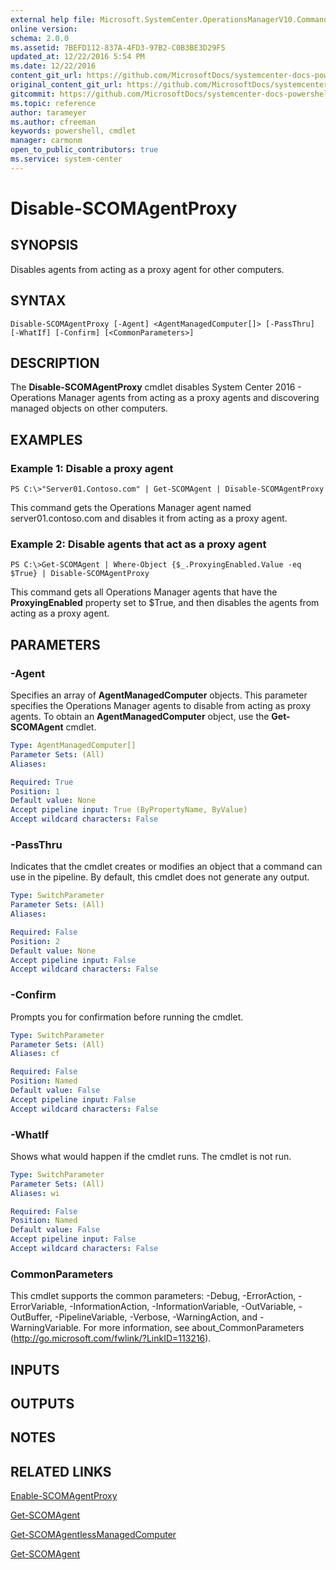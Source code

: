 ```yaml
---
external help file: Microsoft.SystemCenter.OperationsManagerV10.Commands.dll-Help.xml
online version: 
schema: 2.0.0
ms.assetid: 7BEFD112-837A-4FD3-97B2-C0B3BE3D29F5
updated_at: 12/22/2016 5:54 PM
ms.date: 12/22/2016
content_git_url: https://github.com/MicrosoftDocs/systemcenter-docs-powershell/blob/live/systemcenter-cmdlets/SystemCenter2016/OperationsManager/vlatest/Disable-SCOMAgentProxy.md
original_content_git_url: https://github.com/MicrosoftDocs/systemcenter-docs-powershell/blob/live/systemcenter-cmdlets/SystemCenter2016/OperationsManager/vlatest/Disable-SCOMAgentProxy.md
gitcommit: https://github.com/MicrosoftDocs/systemcenter-docs-powershell/blob/17c3a51bd892aad46c731d9f381f0704b4815004/systemcenter-cmdlets/SystemCenter2016/OperationsManager/vlatest/Disable-SCOMAgentProxy.md
ms.topic: reference
author: tarameyer
ms.author: cfreeman
keywords: powershell, cmdlet
manager: carmonm
open_to_public_contributors: true
ms.service: system-center
---
```


# Disable-SCOMAgentProxy

## SYNOPSIS
Disables agents from acting as a proxy agent for other computers.

## SYNTAX

```
Disable-SCOMAgentProxy [-Agent] <AgentManagedComputer[]> [-PassThru] [-WhatIf] [-Confirm] [<CommonParameters>]
```

## DESCRIPTION
The **Disable-SCOMAgentProxy** cmdlet disables System Center 2016 - Operations Manager agents from acting as a proxy agents and discovering managed objects on other computers.

## EXAMPLES

### Example 1: Disable a proxy agent
```
PS C:\>"Server01.Contoso.com" | Get-SCOMAgent | Disable-SCOMAgentProxy
```

This command gets the Operations Manager agent named server01.contoso.com and disables it from acting as a proxy agent.

### Example 2: Disable agents that act as a proxy agent
```
PS C:\>Get-SCOMAgent | Where-Object {$_.ProxyingEnabled.Value -eq $True} | Disable-SCOMAgentProxy
```

This command gets all Operations Manager agents that have the **ProxyingEnabled** property set to $True, and then disables the agents from acting as a proxy agent.

## PARAMETERS

### -Agent
Specifies an array of **AgentManagedComputer** objects.
This parameter specifies the Operations Manager agents to disable from acting as proxy agents.
To obtain an **AgentManagedComputer** object, use the **Get-SCOMAgent** cmdlet.

```yaml
Type: AgentManagedComputer[]
Parameter Sets: (All)
Aliases: 

Required: True
Position: 1
Default value: None
Accept pipeline input: True (ByPropertyName, ByValue)
Accept wildcard characters: False
```

### -PassThru
Indicates that the cmdlet creates or modifies an object that a command can use in the pipeline.
By default, this cmdlet does not generate any output.

```yaml
Type: SwitchParameter
Parameter Sets: (All)
Aliases: 

Required: False
Position: 2
Default value: None
Accept pipeline input: False
Accept wildcard characters: False
```

### -Confirm
Prompts you for confirmation before running the cmdlet.

```yaml
Type: SwitchParameter
Parameter Sets: (All)
Aliases: cf

Required: False
Position: Named
Default value: False
Accept pipeline input: False
Accept wildcard characters: False
```

### -WhatIf
Shows what would happen if the cmdlet runs.
The cmdlet is not run.

```yaml
Type: SwitchParameter
Parameter Sets: (All)
Aliases: wi

Required: False
Position: Named
Default value: False
Accept pipeline input: False
Accept wildcard characters: False
```

### CommonParameters
This cmdlet supports the common parameters: -Debug, -ErrorAction, -ErrorVariable, -InformationAction, -InformationVariable, -OutVariable, -OutBuffer, -PipelineVariable, -Verbose, -WarningAction, and -WarningVariable. For more information, see about_CommonParameters (http://go.microsoft.com/fwlink/?LinkID=113216).

## INPUTS

## OUTPUTS

## NOTES

## RELATED LINKS

[Enable-SCOMAgentProxy](xref:SystemCenter2016/OperationsManager/vlatest/Enable-SCOMAgentProxy.md)

[Get-SCOMAgent](xref:SystemCenter2016/OperationsManager/vlatest/Get-SCOMAgent.md)

[Get-SCOMAgentlessManagedComputer](xref:SystemCenter2016/OperationsManager/vlatest/Get-SCOMAgentlessManagedComputer.md)

[Get-SCOMAgent](xref:SystemCenter2016/OperationsManager/vlatest/Get-SCOMAgent.md)

